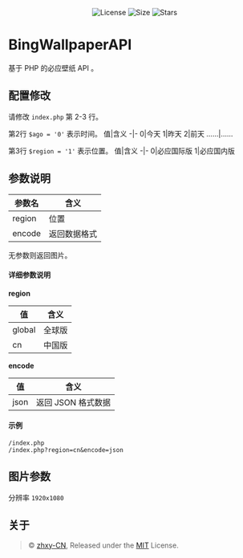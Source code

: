 <p align="center">
  <img alt="License" src="https://img.shields.io/github/license/zhxycn/BingWallpaperAPI">
  <img alt="Size" src="https://img.shields.io/github/languages/code-size/zhxycn/BingWallpaperAPI">
  <img alt="Stars" src="https://img.shields.io/github/stars/zhxycn/BingWallpaperAPI">
</p>

# BingWallpaperAPI
基于 PHP 的必应壁纸 API 。

## 配置修改
请修改 `index.php` 第 2-3 行。

第2行 `$ago = '0'` 表示时间。
值|含义
-|-
0|今天
1|昨天
2|前天
……|……

第3行 `$region = '1'` 表示位置。
值|含义
-|-
0|必应国际版
1|必应国内版

## 参数说明
参数名|含义
-|-
region|位置
encode|返回数据格式

无参数则返回图片。

#### 详细参数说明
**region**

值|含义
-|-
global|全球版
cn|中国版

**encode**

值|含义
-|-
json|返回 JSON 格式数据

#### 示例
```
/index.php
/index.php?region=cn&encode=json
```

## 图片参数
分辨率 `1920x1080`

## 关于
>© [zhxy-CN](https://github.com/zhxycn), Released under the [MIT](./LICENSE) License.